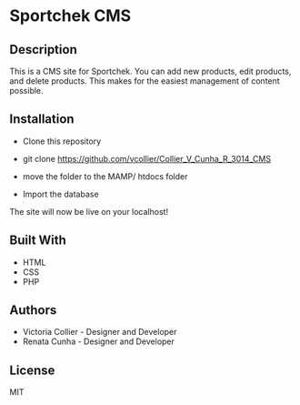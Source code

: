 # Sportchek CMS

## Description

This is a CMS site for Sportchek. You can add new products, edit products, and delete products. This makes for the easiest management of content possible.


## Installation

- Clone this repository

- git clone https://github.com/vcollier/Collier_V_Cunha_R_3014_CMS

- move the folder to the MAMP/ htdocs folder

- Import the database

The site will now be live on your localhost!

## Built With

* HTML
* CSS
* PHP

## Authors

* Victoria Collier - Designer and Developer
* Renata Cunha - Designer and Developer


## License

MIT
